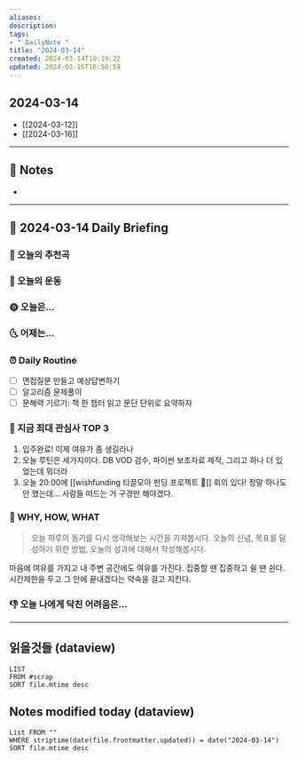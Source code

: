 ```yaml
---
aliases: 
description:
tags:
- " DailyNote "
title: "2024-03-14"
created: 2024-03-14T10:19:22
updated: 2024-03-16T16:50:59
---
```


## 2024-03-14

- [[2024-03-12]] 
- [[2024-03-16]]

---

## 📝 Notes

- 


---

## 📅 2024-03-14 Daily Briefing

### 🎵 오늘의 추천곡

### 🏃 오늘의 운동

### 🌞 오늘은...

### 🌜 어제는...

### ⏰ Daily Routine

- [ ] 면접질문 만들고 예상답변하기
- [ ] 알고리즘 문제풀이
- [ ] 문해력 기르기: 책 한 챕터 읽고 문단 단위로 요약하자

### 🧠 지금 최대 관심사 TOP 3

1. 입주완료! 이제 여유가 좀 생길라나
2. 오늘 루틴은 세가지이다. DB VOD 검수, 파이썬 보조자료 제작, 그리고 하나 더 있었는데 뭐더라
3. 오늘 20:00에 [[wishfunding 티끌모아 펀딩 프로젝트 🎁]] 회의 있다! 정말 하나도 안 했는데... 사람들 떠드는 거 구경만 해야겠다.

### 🚀 WHY, HOW, WHAT

> 오늘 하루의 동기를 다시 생각해보는 시간을 가져봅시다. 오늘의 신념, 목표를 달성하기 위한 방법, 오늘의 성과에 대해서 작성해봅시다.

마음에 여유를 가지고 내 주변 공간에도 여유를 가진다. 집중할 땐 집중하고 쉴 땐 쉰다. 시간제한을 두고 그 안에 끝내겠다는 약속을 걸고 지킨다.

### 👎 오늘 나에게 닥친 어려움은...

---

## 읽을것들 (dataview)

```dataview
LIST
FROM #scrap
SORT file.mtime desc
```

## Notes modified today (dataview)

```dataview
List FROM "" 
WHERE striptime(date(file.frontmatter.updated)) = date("2024-03-14") 
SORT file.mtime desc
```

